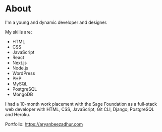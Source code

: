 # About

I'm a young and dynamic developer and designer.

My skills are:

* HTML
* CSS
* JavaScript
* React
* Next.js
* Node.js
* WordPress
* PHP
* MySQL
* PostgreSQL
* MongoDB

I had a 10-month work placement with the Sage Foundation as a full-stack web developer with HTML, CSS, JavaScript, Git CLI, Django, PostgreSQL and Heroku.

Portfolio: https://aryanbeezadhur.com
